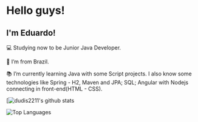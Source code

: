 # Hello guys! 

## I'm Eduardo!

:computer: Studying now to be Junior Java Developer.

:house_with_garden: I’m from Brazil.

:books: I’m currently learning Java with some Script projects. I also know some technologies like Spring - H2, Maven and JPA; SQL; Angular with Nodejs connecting in front-end(HTML - CSS).

[![dudis2211's github stats](https://github-readme-stats.vercel.app/api?username=dudis2211&show_icons=true&theme=midnight-purple&include_all_commits=true&count_private=true)

![Top Languages](https://github-readme-stats.vercel.app/api/top-langs/?username=dudis2211&theme=midnight-purple)
